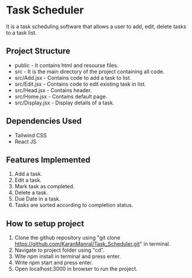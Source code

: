 # Task Scheduler

It is a task scheduling software that allows a user to add, edit, delete tasks to a task list.

## Project Structure
- public - It contains html and resourse files.
- src - It is the main directory of the project containing all code.
- src/Add.jsx - Contains code to add a task to list.
- src/Edit.jsx - Contains code to edit existing task in list.
- src/Head.jsx - Contains header.
- src/Home.jsx - Contains default page.
- src/Display.jsx - Display details of a task.

## Dependencies Used
- Tailwind CSS
- React JS

## Features Implemented
1. Add a task.
2. Edit a task.
3. Mark task as completed.
4. Delete a task.
5. Due Date in a task.
6. Tasks are sorted according to completion status.

## How to setup project
1. Clone the github repository using "git clone https://github.com/KaranManral/Task_Scheduler.git" in terminal.
2. Navigate to project folder using "cd".
3. Wite npm install in terminal and press enter.
4. Write npm start and press enter.
5. Open localhost:3000 in browser to run the project.